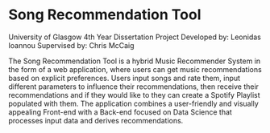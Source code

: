 # Song Recommendation Tool

University of Glasgow 4th Year Dissertation Project
Developed by: Leonidas Ioannou
Supervised by: Chris McCaig

The Song Recommendation Tool is a hybrid Music Recommender System in the form of a web application, where users can get music recommendations based on explicit preferences. Users input songs and rate them, input different parameters to influence their recommendations, then receive their recommendations and if they would like to they can create a Spotify Playlist populated with them. The application combines a user-friendly and visually appealing Front-end with a Back-end focused on Data Science that processes input data and derives recommendations.
